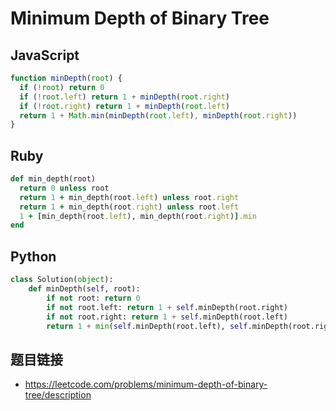# Minimum Depth of Binary Tree

## JavaScript
```javascript
function minDepth(root) {
  if (!root) return 0
  if (!root.left) return 1 + minDepth(root.right)
  if (!root.right) return 1 + minDepth(root.left)
  return 1 + Math.min(minDepth(root.left), minDepth(root.right))
}
```

## Ruby
```ruby
def min_depth(root)
  return 0 unless root
  return 1 + min_depth(root.left) unless root.right
  return 1 + min_depth(root.right) unless root.left
  1 + [min_depth(root.left), min_depth(root.right)].min
end
```

## Python
```python
class Solution(object):
    def minDepth(self, root):
        if not root: return 0
        if not root.left: return 1 + self.minDepth(root.right)
        if not root.right: return 1 + self.minDepth(root.left)
        return 1 + min(self.minDepth(root.left), self.minDepth(root.right))
```

## 题目链接
* https://leetcode.com/problems/minimum-depth-of-binary-tree/description
